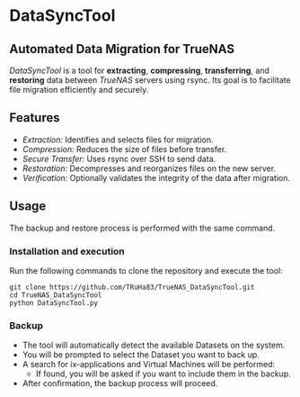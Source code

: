 # DataSyncTool
## Automated Data Migration for TrueNAS

*DataSyncTool* is a tool for **extracting**, **compressing**, **transferring**, and **restoring** data between *TrueNAS* servers using rsync.
Its goal is to facilitate file migration efficiently and securely.

## Features
- *Extraction:* Identifies and selects files for migration.
- *Compression:* Reduces the size of files before transfer.
- *Secure Transfer:* Uses rsync over SSH to send data.
- *Restoration:* Decompresses and reorganizes files on the new server.
- *Verification:* Optionally validates the integrity of the data after migration.

## Usage
The backup and restore process is performed with the same command.

### Installation and execution
Run the following commands to clone the repository and execute the tool:

```shell
git clone https://github.com/TRuHa83/TrueNAS_DataSyncTool.git
cd TrueNAS_DataSyncTool
python DataSyncTool.py
```

### Backup
- The tool will automatically detect the available Datasets on the system.
- You will be prompted to select the Dataset you want to back up.
- A search for ix-applications and Virtual Machines will be performed:
  - If found, you will be asked if you want to include them in the backup.
- After confirmation, the backup process will proceed.
